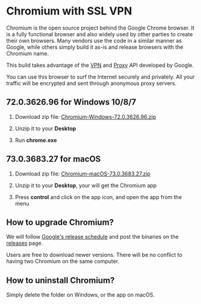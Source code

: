 # Chromium with SSL VPN

Chromium is the open source project behind the Google Chrome browser. It is a fully functional browser and also widely used by other parties to create their own browsers. Many vendors use the code in a similar manner as Google, while others simply build it as-is and release browsers with the Chromium name.

This build takes advantage of the [VPN](https://developer.chrome.com/extensions/vpnProvider) and [Proxy](https://developer.chrome.com/extensions/proxy) API developed by Google. 

You can use this browser to surf the Internet securely and privately. All your traffic will be encrypted and sent through anonymous proxy servers.

## 72.0.3626.96 for Windows 10/8/7

1. Download zip file: [Chromium-Windows-72.0.3626.96.zip](https://github.com/jjqqkk/chromium/releases/download/72.0.3626.96/Chromium-Windows-72.0.3626.96.zip)

2. Unzip it to your **Desktop**

3. Run **chrome.exe**

## 73.0.3683.27 for macOS

1. Download zip file: [Chromium-macOS-73.0.3683.27.zip](https://github.com/jjqqkk/chromium/releases/download/73.0.3683.27/Chromium-macOS-73.0.3683.27.zip)

2. Unzip it to your **Desktop**, your will get the Chromium app

3. Press **control** and click on the app icon, and open the app from the menu

## How to upgrade Chromium?

We will follow [Google's release schedule](https://chromiumdash.appspot.com/schedule) and post the binaries on the [releases](https://github.com/jjqqkk/chromium/releases) page.

Users are free to download newer versions. There will be no conflict to having two Chromium on the same computer.

## How to uninstall Chromium?

Simply delete the folder on Windows, or the app on macOS.
